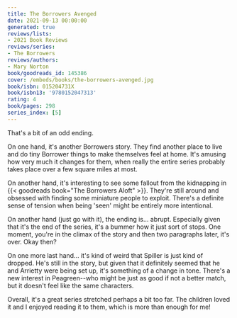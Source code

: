 ```yaml
---
title: The Borrowers Avenged
date: 2021-09-13 00:00:00
generated: true
reviews/lists:
- 2021 Book Reviews
reviews/series:
- The Borrowers
reviews/authors:
- Mary Norton
book/goodreads_id: 145386
cover: /embeds/books/the-borrowers-avenged.jpg
book/isbn: 015204731X
book/isbn13: '9780152047313'
rating: 4
book/pages: 298
series_index: [5]
---
```

That's a bit of an odd ending.  

On one hand, it's another Borrowers story. They find another place to live and do tiny Borrower things to make themselves feel at home. It's amusing how very much it changes for them, when really the entire series probably takes place over a few square miles at most.  

<!--more-->

On another hand, it's interesting to see some fallout from the kidnapping in {{< goodreads book="The Borrowers Aloft" >}}. They're still around and obsessed with finding some miniature people to exploit. There's a definite sense of tension when being 'seen' might be entirely more intentional.  

On another hand (just go with it), the ending is... abrupt. Especially given that it's the end of the series, it's a bummer how it just sort of stops. One moment, you're in the climax of the story and then two paragraphs later, it's over. Okay then?  

On one more last hand... it's kind of weird that Spiller is just kind of dropped. He's still in the story, but given that it definitely seemed that he and Arrietty were being set up, it's something of a change in tone. There's a new interest in Peagreen--who might be just as good if not a better match, but it doesn't feel like the same characters.  

Overall, it's a great series stretched perhaps a bit too far. The children loved it and I enjoyed reading it to them, which is more than enough for me!